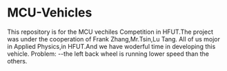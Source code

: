 # MCU-Vehicles
This repository is for the MCU vechiles Competition in HFUT.The project was under the cooperation of Frank Zhang,Mr.Tsin,Lu Tang.
All of us mojor in Applied Physics,in HFUT.And we have woderful time in developing this vehicle.
Problem:
--the left back wheel is running lower speed than the others.
